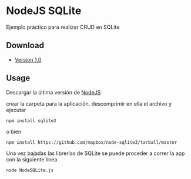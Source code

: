 NodeJS SQLite
======
Ejemplo práctico para realizar CRUD en SQLite



## Download
* [Version 1.0](https://github.com/gabrielsule/nodejs_sqlite/archive/master.zip)

## Usage
Descargar la última versión de [NodeJS](https://nodejs.org)

crear la carpeta para la aplicación, descomprimir en ella el archivo y ejecutar

```npm install sqlite3```

o bien

```npm install https://github.com/mapbox/node-sqlite3/tarball/master```


Una vez bajadas las librerías de SQLite se puede proceder a correr la app con la siguiente línea

```node NodeSQLite.js```
